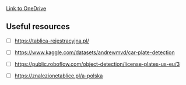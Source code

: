 [Link to OneDrive](https://workuwmedu-my.sharepoint.com/:f:/g/personal/162660_student_uwm_edu_pl/Ek5uw8Tua2FLgJknpMfjNq4BkT8-NGGuhEufWg3GNmgLkQ)

## Useful resources
- [ ] https://tablica-rejestracyjna.pl/
- [ ] https://www.kaggle.com/datasets/andrewmvd/car-plate-detection
- [ ] https://public.roboflow.com/object-detection/license-plates-us-eu/3
- [ ] https://znalezionetablice.pl/a-polska



